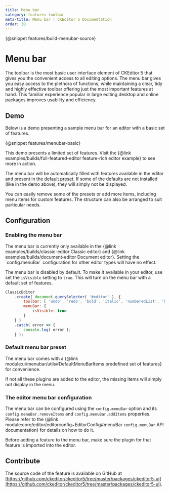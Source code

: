 ```yaml
---
title: Menu bar
category: features-toolbar
meta-title: Menu bar | CKEditor 5 Documentation
order: 30
---
```

{@snippet features/build-menubar-source}

# Menu bar

The toolbar is the most basic user interface element of CKEditor&nbsp;5 that gives you the convenient access to all editing options. The menu bar gives you easy access to the plethora of functions, while maintaining a clear, tidy and highly effective toolbar offering just the most important features at hand. This familiar experience popular in large editing desktop and online packages improves usability and efficiency.

## Demo

Below is a demo presenting a sample menu bar for an editor with a basic set of features.

{@snippet features/menubar-basic}

<info-box info>
	This demo presents a limited set of features. Visit the {@link examples/builds/full-featured-editor feature-rich editor example} to see more in action.
</info-box>

The menu bar will be automatically filled with features available in the editor and present in the [default preset](#default-menu-bar-preset). If some of the defaults are not installed (like in the demo above), they will simply not be displayed.

You can easily remove some of the presets or add more items, including menu items for custom features. The structure can also be arranged to suit particular needs.

## Configuration

### Enabling the menu bar

<info-box>
	The menu bar is currently only available in the {@link examples/builds/classic-editor Classic editor} and {@link examples/builds/document-editor Document editor}. Setting the `config.menuBar` configuration for other editor types will have no effect.
</info-box>

The menu bar is disabled by default. To make it available in your editor, use set the `isVisible` setting to `true`. This will turn on the menu bar with a default set of features.

```js
ClassicEditor
	.create( document.querySelector( '#editor' ), {
		toolbar: [ 'undo', 'redo', 'bold', 'italic', 'numberedList', 'bulletedList' ],
		menuBar: {
			isVisible: true
		}
	} )
	.catch( error => {
		console.log( error );
	} );
```

### Default menu bar preset

The menu bar comes with a {@link module:ui/menubar/utils#DefaultMenuBarItems predefined set of features} for convenience.

If not all these plugins are added to the editor, the missing items will simply not display in the menu.

### The editor menu bar configuration

The menu bar can be configured using the `config.menuBar` option and its `config.menuBar.removeItems` and `config.menuBar.addItems` properties. Please refer to the {@link module:core/editor/editorconfig~EditorConfig#menuBar `config.menuBar` API documentation} for details on how to do it.

<info-box warning>
	Before adding a feature to the menu bar, make sure the plugin for that feature is imported into the editor.
</info-box>

<!-- 
## Common API

The menu bar feature registers the followings components:
-->

## Contribute

The source code of the feature is available on GitHub at [https://github.com/ckeditor/ckeditor5/tree/master/packages/ckeditor5-ui](https://github.com/ckeditor/ckeditor5/tree/master/packages/ckeditor5-ui).
